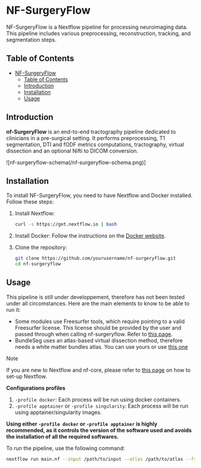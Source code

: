 # NF-SurgeryFlow

NF-SurgeryFlow is a Nextflow pipeline for processing neuroimaging data. This pipeline includes various preprocessing, reconstruction, tracking, and segmentation steps.

## Table of Contents
- [NF-SurgeryFlow](#nf-surgeryflow)
  - [Table of Contents](#table-of-contents)
  - [Introduction](#introduction)
  - [Installation](#installation)
  - [Usage](#usage)

## Introduction

**nf-SurgeryFlow** is an end-to-end tractography pipeline dedicated to clinicians in a pre-surgical setting. It performs preprocessing, T1 segmentation, DTI and fODF metrics computations, tractography, virtual dissection and an optional Nifti to DICOM conversion. 

![nf-surgeryflow-schema(/nf-surgeryflow-schema.png)]

## Installation

To install NF-SurgeryFlow, you need to have Nextflow and Docker installed. Follow these steps:

1. Install Nextflow:
    ```sh
    curl -s https://get.nextflow.io | bash
    ```

2. Install Docker:
    Follow the instructions on the [Docker website](https://docs.docker.com/get-docker/).

3. Clone the repository:
    ```sh
    git clone https://github.com/yourusername/nf-surgeryflow.git
    cd nf-surgeryflow
    ```

## Usage

This pipeline is still under developpement, therefore has not been tested under all circomstances. Here are the main elements to know to be able to run it:
- Some modules use Freesurfer tools, which require pointing to a valid Freesurfer license. This license should be provided by the user and passed through when calling nf-surgeryflow. Refer to [this page](https://surfer.nmr.mgh.harvard.edu/registration.html).
- BundleSeg uses an atlas-based virtual dissection method, therefore needs a white matter bundles atlas. You can use yours or use [this one](https://zenodo.org/records/10103446) 

> [!NOTE]
> If you are new to Nextflow and nf-core, please refer to [this page](https://nf-co.re/docs/usage/installation) on how to set-up Nextflow.

**Configurations profiles**

1. `-profile docker`: Each process will be run using docker containers.
2. `-profile apptainer` or `-profile singularity`: Each process will be run using apptainer/singularity images.

**Using either `-profile docker` or `-profile apptainer` is highly recommended, as it controls the version of the software used and avoids the installation of all the required softwares.**

To run the pipeline, use the following command:

```sh
nextflow run main.nf --input /path/to/input --atlas /path/to/atlas --fs_license /path/to/license.txt -profile [<docker|apptainer>]
```
